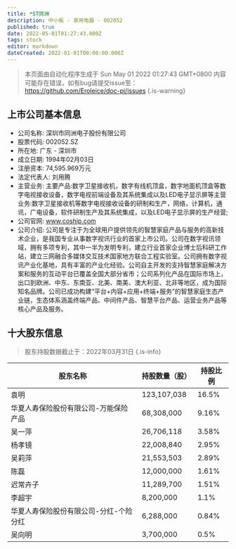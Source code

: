 ```yaml
---
title: *ST同洲
description: 中小板 - 家用电器 - 002052
published: true
date: 2022-05-01T01:27:43.000Z
tags: stock
editor: markdown
dateCreated: 2022-01-01T00:00:00.000Z
---
```


> 本页面由自动化程序生成于 Sun May 01 2022 01:27:43 GMT+0800
> 内容可能存在错误，如有bug请提交issue至：https://github.com/Eroleice/doc-pi/issues
{.is-warning}

## 上市公司基本信息
- 公司名称: 深圳市同洲电子股份有限公司
- 股票代码: 002052.SZ
- 所在地: 广东 - 深圳市
- 成立日期: 1994年02月03日
- 注册资本: 74,595.969万元
- 法定代表人: 刘用腾
- 主营业务: 主要产品:数字卫星接收机，数字有线机顶盒，数字地面机顶盒等数字电视接收设备，数字电视前端设备及其系统集成以及LED电子显示屏等主营业务:数字卫星接收机等数字电视接收设备的研制和生产，网络，计算机，通讯，广电设备，软件研制生产及其系统集成，以及LED电子显示屏的生产经营;
- 公司官网: www.coship.com
- 公司介绍: 公司是专注于为全球用户提供领先的智慧家庭产品与服务的高新技术企业，是我国专业从事数字视讯行业的首家上市公司。公司在数字视讯领域，拥有多项专利，其中一半为发明专利，建立行业首家企业博士后科研工作站，建立三网融合多媒体交互技术国家地方联合工程实验室。公司拥有数字视讯产业化基地，具有丰富的产业化经验。公司自主开发的支持智慧家庭解决方案和服务的互动平台已覆盖全国大部分省市；公司系列化产品在国际市场上，出口到欧洲、中东、东南亚、北美、南美、澳大利亚、北非等地区，成为国际知名品牌。公司已成功构建“平台+内容+应用+终端+服务”的智慧家庭生态产业链，生态体系涵盖终端产品、中间件产品、智慧平台产品、运营业务产品等核心产品及服务。


## 十大股东信息
> 股东持股数据截止于：2022年03月31日
{.is-info}

| 股东名称 | 持股数量（股） | 持股比例 |
| --- | --- | --- |
| 袁明 | 123,107,038 | 16.5% |
| 华夏人寿保险股份有限公司-万能保险产品 | 68,308,000 | 9.16% |
| 吴一萍 | 26,706,118 | 3.58% |
| 杨孝镜 | 22,008,840 | 2.95% |
| 吴莉萍 | 21,553,503 | 2.89% |
| 陈磊 | 12,000,000 | 1.61% |
| 迟常卉子 | 11,289,700 | 1.51% |
| 李超宇 | 8,200,000 | 1.1% |
| 华夏人寿保险股份有限公司-分红-个险分红 | 6,288,000 | 0.84% |
| 吴向明 | 3,700,000 | 0.5% |




